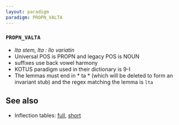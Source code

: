 ```yaml
---
layout: paradigm
paradigm: PROPN_VALTA
---
```

### ` PROPN_VALTA `

* _lta stem, lta : llo variatin_
* Universal POS is PROPN and legacy POS is NOUN
* suffixes use back vowel harmony
* KOTUS paradigm used in their dictionary is 9-I
* The lemmas must end in * ta * (which will be deleted to form an invariant stub) and the regex matching the lemma is ` lta `

## See also

* Inflection tables: [full](gen/V/Valta.html), [short](gen/V/Valta_wikt.html)

